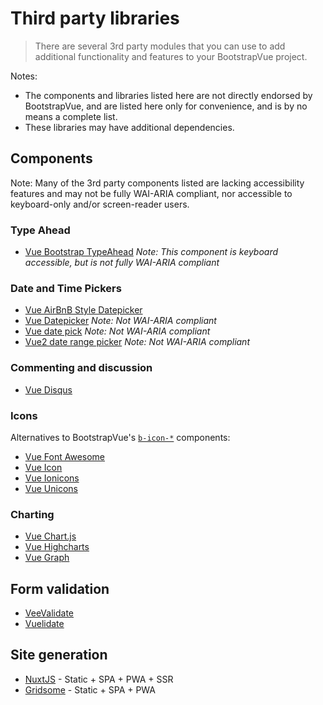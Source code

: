 # Third party libraries

> There are several 3rd party modules that you can use to add additional functionality and features
> to your BootstrapVue project.

Notes:

- The components and libraries listed here are not directly endorsed by BootstrapVue, and are listed
  here only for convenience, and is by no means a complete list.
- These libraries may have additional dependencies.

## Components

Note: Many of the 3rd party components listed are lacking accessibility features and may not be
fully WAI-ARIA compliant, nor accessible to keyboard-only and/or screen-reader users.

### Type Ahead

- [Vue Bootstrap TypeAhead](https://github.com/alexurquhart/vue-bootstrap-typeahead) _Note: This
  component is keyboard accessible, but is not fully WAI-ARIA compliant_

### Date and Time Pickers

- [Vue AirBnB Style Datepicker](https://mikaeledebro.gitbooks.io/vue-airbnb-style-datepicker/)
- [Vue Datepicker](https://livelybone.github.io/vue/vue-datepicker/) _Note: Not WAI-ARIA compliant_
- [Vue date pick](https://dbrekalo.github.io/vue-date-pick/) _Note: Not WAI-ARIA compliant_
- [Vue2 date range picker](https://innologica.github.io/vue2-daterange-picker/) _Note: Not WAI-ARIA
  compliant_

### Commenting and discussion

- [Vue Disqus](https://github.com/ktquez/vue-disqus)

### Icons

Alternatives to BootstrapVue's [`b-icon-*`](/docs/icons) components:

- [Vue Font Awesome](https://fontawesome.com/how-to-use/on-the-web/using-with/vuejs)
- [Vue Icon](https://github.com/qinshenxue/vue-icon)
- [Vue Ionicons](https://mazipan.github.io/vue-ionicons/)
- [Vue Unicons](https://antonreshetov.github.io/vue-unicons/)

### Charting

- [Vue Chart.js](https://vue-chartjs.org/)
- [Vue Highcharts](https://github.com/weizhenye/vue-highcharts)
- [Vue Graph](https://github.com/juijs/vue-graph)

## Form validation

- [VeeValidate](https://logaretm.github.io/vee-validate/)
- [Vuelidate](https://github.com/vuelidate/vuelidate/)

## Site generation

- [NuxtJS](https://nuxtjs.org) - Static + SPA + PWA + SSR
- [Gridsome](https://gridsome.org) - Static + SPA + PWA
